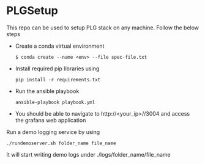 # PLGSetup

This repo can be used to setup PLG stack on any machine. Follow the below steps 

- Create a conda virtual environment 

  `$ conda create --name <env> --file spec-file.txt`
  
- Install required pip libraries using

  `pip install -r requirements.txt`
  
- Run the ansible playbook

  `ansible-playbook playbook.yml`

- You should be able to navigate to http://<your_ip>//3004 and access the grafana web application


Run a demo logging service by using 

`./rundemoserver.sh folder_name file_name`

It will start writing demo logs under ./logs/folder_name/file_name
